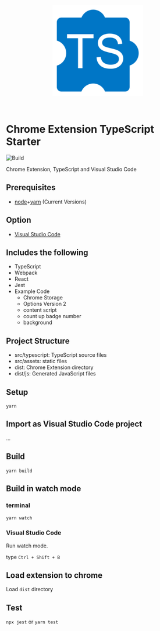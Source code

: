 &nbsp;
<p align="center">
  <img height="250" src="resources/icon.svg"/>
</p>
&nbsp;

# Chrome Extension TypeScript Starter

![Build](https://github.com/chibat/chrome-extension-typescript-starter/workflows/Build/badge.svg)

Chrome Extension, TypeScript and Visual Studio Code

## Prerequisites

* [node](https://nodejs.org/)+[yarn](https://yarnpkg.com) (Current Versions)

## Option

* [Visual Studio Code](https://code.visualstudio.com/)

## Includes the following

* TypeScript
* Webpack
* React
* Jest
* Example Code
    * Chrome Storage
    * Options Version 2
    * content script
    * count up badge number
    * background

## Project Structure

* src/typescript: TypeScript source files
* src/assets: static files
* dist: Chrome Extension directory
* dist/js: Generated JavaScript files

## Setup

```
yarn
```

## Import as Visual Studio Code project

...

## Build

```
yarn build
```

## Build in watch mode

### terminal

```
yarn watch
```

### Visual Studio Code

Run watch mode.

type `Ctrl + Shift + B`

## Load extension to chrome

Load `dist` directory

## Test
`npx jest` or `yarn test`
